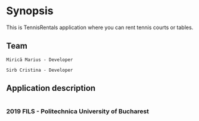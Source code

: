 # Synopsis

This is TennisRentals application where you can rent tennis courts or tables.

## Team

```
Mirică Marius - Developer

Sirb Cristina - Developer
```

## Application description

```

```

### 2019 FILS - Politechnica University of Bucharest
